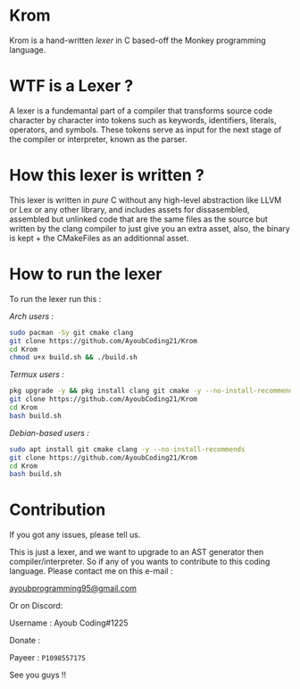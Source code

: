 # Krom

Krom is a hand-written *lexer* in C based-off the Monkey programming language.

# WTF is a Lexer ?

A lexer is a fundemantal part of a compiler that transforms source code character by character into tokens such as keywords, identifiers, literals, operators, and symbols. These tokens serve as input for the next stage of the compiler or interpreter, known as the parser.

# How this lexer is written ?

This lexer is written in *pure* C without any high-level abstraction like LLVM or Lex or any other library, and includes assets for dissasembled, assembled but unlinked code that are the same files as the source but written by the clang compiler to just give you an extra asset, also, the binary is kept + the CMakeFiles as an additionnal asset.

# How to run the lexer

To run the lexer run this :

*Arch users :*

```sh
sudo pacman -Sy git cmake clang
git clone https://github.com/AyoubCoding21/Krom
cd Krom
chmod u+x build.sh && ./build.sh
```

*Termux users :*

```sh
pkg upgrade -y && pkg install clang git cmake -y --no-install-recommends
git clone https://github.com/AyoubCoding21/Krom
cd Krom
bash build.sh
```

*Debian-based users :*

```sh
sudo apt install git cmake clang -y --no-install-recommends
git clone https://github.com/AyoubCoding21/Krom
cd Krom
bash build.sh
```

# Contribution

If you got any issues, please tell us.

This is just a lexer, and we want to upgrade to an AST generator then compiler/interpreter. So if any of you wants to contribute to this coding language. Please contact me on this e-mail : 

ayoubprogramming95@gmail.com

Or on Discord:

Username : Ayoub Coding#1225

Donate :

Payeer : ```P1098557175``` 

See you guys !!

